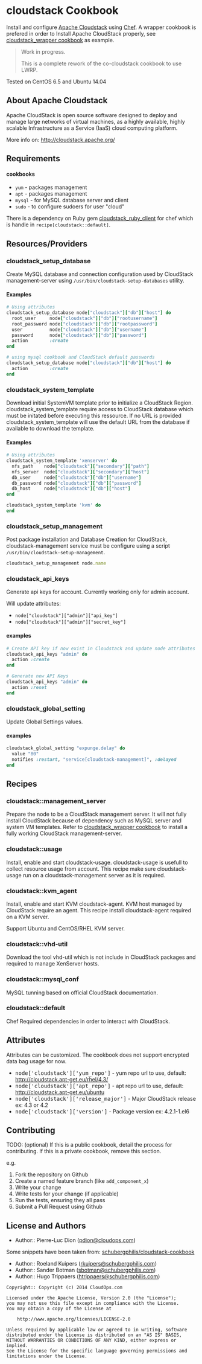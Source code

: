 cloudstack Cookbook
===================

Install and configure [Apache Cloudstack](http://cloudstack.apache.org) using [Chef](http://www.getchef.com/). A wrapper cookbook is prefered in order to Install Apache CloudStack properly, see [cloudstack_wrapper cookbook](https://github.com/cloudops/cookbook_cloudstack_wrapper) as example.


> Work in progress.
>
> This is a complete rework of the co-cloudstack cookbook to use LWRP.

Tested on CentOS 6.5 and Ubuntu 14.04


About Apache Cloudstack
-----------------------

Apache CloudStack is open source software designed to deploy and manage large networks of virtual machines, as a highly available, highly scalable Infrastructure as a Service (IaaS) cloud computing platform.

More info on: http://cloudstack.apache.org/

Requirements
------------

#### cookbooks
- `yum` - packages management
- `apt` - packages management
- `mysql` - for MySQL database server and client
- `sudo` - to configure sudoers for user "cloud"

There is a dependency on Ruby gem [cloudstack_ruby_client](https://github.com/chipchilders/cloudstack_ruby_client) for chef which is handle in `recipe[cloudstack::default]`.

Resources/Providers
-------------------

### cloudstack_setup_database

Create MySQL database and connection configuration used by CloudStack management-server using `/usr/bin/cloudstack-setup-databases` utility.

#### Examples

``` ruby
# Using attributes
cloudstack_setup_database node["cloudstack"]["db"]["host"] do
  root_user     node["cloudstack"]["db"]["rootusername"]
  root_password node["cloudstack"]["db"]["rootpassword"]
  user          node["cloudstack"]["db"]["username"]
  password      node["cloudstack"]["db"]["password"]
  action        :create
end
```

```ruby
# using mysql cookbook and CloudStack default passwords
cloudstack_setup_database node["cloudstack"]["db"]["host"] do
  action        :create
end
```

### cloudstack_system_template

Download initial SystemVM template prior to initialize a CloudStack Region. cloudstack_system_template require access to CloudStack database which must be initated before executing this ressource. If no URL is provided cloudstack_system_template will use the default URL from the database if available to download the template.

#### Examples

``` ruby
# Using attributes
cloudstack_system_template 'xenserver' do
  nfs_path    node["cloudstack"]["secondary"]["path"]
  nfs_server  node["cloudstack"]["secondary"]["host"]
  db_user     node["cloudstack"]["db"]["username"]
  db_password node["cloudstack"]["db"]["password"]
  db_host     node["cloudstack"]["db"]["host"]
end
```

``` ruby
cloudstack_system_template 'kvm' do
end
```

### cloudstack_setup_management

Post package installation and Database Creation for CloudStack, cloudstack-management service must be configure using a script `/usr/bin/cloudstack-setup-management`.

``` ruby
cloudstack_setup_management node.name
```

### cloudstack_api_keys

Generate api keys for account. Currently working only for admin account.

Will update attributes:
- `node["cloudstack"]["admin"]["api_key"]`
- `node["cloudstack"]["admin"]["secret_key"]`

#### examples

``` ruby
# Create API key if now exist in Cloudstack and update node attributes
cloudstack_api_keys "admin" do
  action :create
end
```

``` ruby
# Generate new API Keys
cloudstack_api_keys "admin" do
  action :reset
end
```

### cloudstack_global_setting

Update Global Settings values.

#### examples

``` ruby
cloudstack_global_setting "expunge.delay" do
  value "80"
  notifies :restart, "service[cloudstack-management]", :delayed
end
```


Recipes
-------

### cloudstack::management_server

Prepare the node to be a CloudStack management server. It will not fully
install CloudStack because of dependency such as MySQL server and system VM
templates. Refer to [cloudstack_wrapper cookbook](https://github.com/cloudops/cookbook_cloudstack_wrapper)
to install a fully working CloudStack management-server.

### cloudstack::usage

Install, enable and start cloudstack-usage. cloudstack-usage is usefull to collect resource usage from account. This recipe make sure cloudstack-usage run on a cloudstack-management server as it is required.

### cloudstack::kvm_agent

Install, enable and start KVM cloudstack-agent. KVM host managed by CloudStack require an agent. This recipe install cloudstack-agent required on a KVM server.

Support Ubuntu and CentOS/RHEL KVM server.

### cloudstack::vhd-util

Download the tool vhd-util which is not include in CloudStack packages and required to manage XenServer hosts.

### cloudstack::mysql_conf

MySQL tunning based on official CloudStack documentation.

### cloudstack::default

Chef Required dependencies in order to interact with CloudStack.


Attributes
----------

Attributes can be customized. The cookbook does not support encrypted data bag usage for now.

- <tt>node['cloudstack']['yum_repo']</tt> - yum repo url to use, default: http://cloudstack.apt-get.eu/rhel/4.3/
- <tt>node['cloudstack']['apt_repo']</tt> - apt repo url to use, default: http://cloudstack.apt-get.eu/ubuntu
- <tt>node['cloudstack']['release_major']</tt> - Major CloudStack release ex: 4.3 or 4.2
- <tt>node['cloudstack']['version']</tt> - Package version ex: 4.2.1-1.el6


Contributing
------------
TODO: (optional) If this is a public cookbook, detail the process for contributing. If this is a private cookbook, remove this section.

e.g.

1. Fork the repository on Github
2. Create a named feature branch (like `add_component_x`)
3. Write your change
4. Write tests for your change (if applicable)
5. Run the tests, ensuring they all pass
6. Submit a Pull Request using Github


License and Authors
-------------------
- Author:: Pierre-Luc Dion (<pdion@cloudops.com>)

Some snippets have been taken from: [schubergphilis/cloudstack-cookbook](https://github.com/schubergphilis/cloudstack-cookbook)
- Author:: Roeland Kuipers (<rkuipers@schubergphilis.com>)  
- Author:: Sander Botman (<sbotman@schubergphilis.com>)
- Author:: Hugo Trippaers (<htrippaers@schubergphilis.com>)


```text
Copyright:: Copyright (c) 2014 CloudOps.com

Licensed under the Apache License, Version 2.0 (the "License");
you may not use this file except in compliance with the License.
You may obtain a copy of the License at

    http://www.apache.org/licenses/LICENSE-2.0

Unless required by applicable law or agreed to in writing, software
distributed under the License is distributed on an "AS IS" BASIS,
WITHOUT WARRANTIES OR CONDITIONS OF ANY KIND, either express or implied.
See the License for the specific language governing permissions and
limitations under the License.
```
